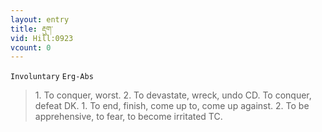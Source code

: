 ```yaml
---
layout: entry
title: རྡུག་
vid: Hill:0923
vcount: 0
---
```

`Involuntary` `Erg-Abs`
> 1\.
 To conquer, worst\.
 2\.
 To devastate, wreck, undo CD\.
 To conquer, defeat DK\.
 1\.
 To end, finish, come up to, come up against\.
 2\.
 To be apprehensive, to fear, to become irritated TC\.

